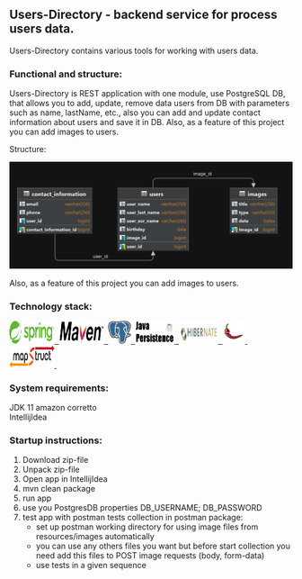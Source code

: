 ## Users-Directory - backend service for process users data.

Users-Directory contains various tools for working with users data.

### Functional and structure:
Users-Directory is REST application with one module, use PostgreSQL DB, that allows you to add, update, remove 
data users from DB with parameters such as name, lastName, etc., also you can add and update contact information 
about users and save it in DB. Also, as a feature of this project you can add images to users.

Structure:

<img src="resources/UserDirectorySchema.png" width="600">

Also, as a feature of this project you can add images to users.

### Technology stack:
<a href="https://spring.io/">
  <img src="resources/logos/Spring.png" title="Spring" alt="Spring" width="80" height="40"/>&nbsp;
</a>
<a href="https://maven.apache.org/">
  <img src="resources/logos/Maven.png" title="Maven" alt="Maven" width="80" height="40"/>&nbsp;
</a>
<a href="https://www.postgresql.org/">
  <img src="resources/logos/Postgresql.png" title="postgreSQL" alt="postgreSQL" width="40" height="40"/>&nbsp;
</a>
<a href="https://www.baeldung.com/the-persistence-layer-with-spring-data-jpa">
  <img src="resources/logos/JPA.png" title="JPA" alt="JPA" width="70" height="40"/>&nbsp;
</a>
<a href="https://hibernate.org/">
  <img src="resources/logos/Hibernate.png" title="Hibernate" alt="Hibernate" width="70" height="40"/>&nbsp;
</a>
<a href="https://projectlombok.org/">
  <img src="resources/logos/Lombok.png" title="Lombok" alt="Lombok" width="40" height="40"/>&nbsp;
</a>
<a href="https://mapstruct.org/">
  <img src="resources/logos/mapstruct.png" title="Mapstruct" alt="Mapstruct" width="80" height="40"/>&nbsp;
</a>

### System requirements:
JDK 11 amazon corretto  
IntellijIdea

### Startup instructions:
1. Download zip-file
2. Unpack zip-file
3. Open app in IntellijIdea
4. mvn clean package
5. run app
6. use you PostgresDB properties DB_USERNAME; DB_PASSWORD
7. test app with postman tests collection in postman package:
   - set up postman working directory for using image files from resources/images automatically
   - you can use any others files you want but before start collection you need add this files to POST image requests (body, form-data)
   - use tests in a given sequence